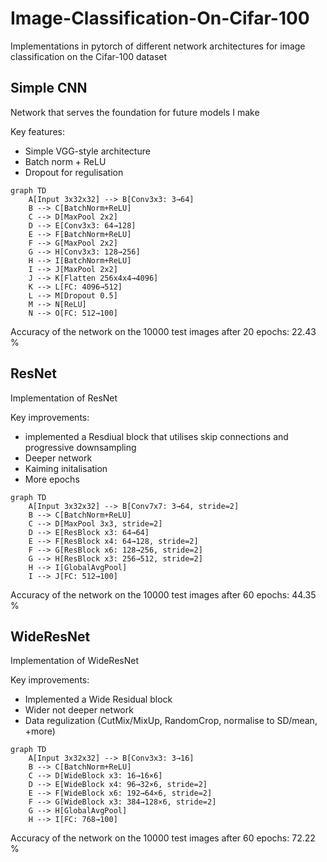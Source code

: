 # Image-Classification-On-Cifar-100
Implementations in pytorch of different network architectures for image classification on the Cifar-100 dataset 

## Simple CNN
Network that serves the foundation for future models I make

Key features:
- Simple VGG-style architecture
- Batch norm + ReLU 
- Dropout for regulisation  

```mermaid
graph TD
    A[Input 3x32x32] --> B[Conv3x3: 3→64]
    B --> C[BatchNorm+ReLU]
    C --> D[MaxPool 2x2]
    D --> E[Conv3x3: 64→128]
    E --> F[BatchNorm+ReLU]
    F --> G[MaxPool 2x2]
    G --> H[Conv3x3: 128→256]
    H --> I[BatchNorm+ReLU]
    I --> J[MaxPool 2x2]
    J --> K[Flatten 256x4x4→4096]
    K --> L[FC: 4096→512]
    L --> M[Dropout 0.5]
    M --> N[ReLU]
    N --> O[FC: 512→100]
```



Accuracy of the network on the 10000 test images after 20 epochs: 22.43 % 


## ResNet 

Implementation of ResNet 

Key improvements:
- implemented a Resdiual block that utilises skip connections and progressive downsampling 
- Deeper network
- Kaiming initalisation
- More epochs

```mermaid
graph TD
    A[Input 3x32x32] --> B[Conv7x7: 3→64, stride=2]
    B --> C[BatchNorm+ReLU]
    C --> D[MaxPool 3x3, stride=2]
    D --> E[ResBlock x3: 64→64]
    E --> F[ResBlock x4: 64→128, stride=2]
    F --> G[ResBlock x6: 128→256, stride=2]
    G --> H[ResBlock x3: 256→512, stride=2]
    H --> I[GlobalAvgPool]
    I --> J[FC: 512→100]
```

Accuracy of the network on the 10000 test images after 60 epochs: 44.35 % 


## WideResNet

Implementation of WideResNet 

Key improvements:
- Implemented a Wide Residual block 
- Wider not deeper network
- Data regulization (CutMix/MixUp, RandomCrop, normalise to SD/mean, +more)

```mermaid
graph TD
    A[Input 3x32x32] --> B[Conv3x3: 3→16]
    B --> C[BatchNorm+ReLU]
    C --> D[WideBlock x3: 16→16×6]
    D --> E[WideBlock x4: 96→32×6, stride=2]
    E --> F[WideBlock x6: 192→64×6, stride=2]
    F --> G[WideBlock x3: 384→128×6, stride=2]
    G --> H[GlobalAvgPool]
    H --> I[FC: 768→100]
```

Accuracy of the network on the 10000 test images after 60 epochs: 72.22 % 


